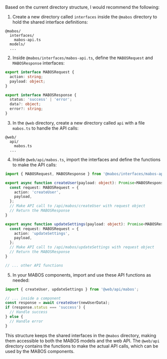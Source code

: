 Based on the current directory structure, I would recommend the following:

1. Create a new directory called `interfaces` inside the `@mabos` directory to hold the shared interface definitions:

```
@mabos/
  interfaces/
    mabos-api.ts
  models/
  ...
```

2. Inside `@mabos/interfaces/mabos-api.ts`, define the `MABOSRequest` and `MABOSResponse` interfaces:

```typescript:@mabos/interfaces/mabos-api.ts
export interface MABOSRequest {
  action: string;
  payload: object;
}

export interface MABOSResponse {
  status: 'success' | 'error';
  data?: object;
  error?: string;
}
```

3. In the `@web` directory, create a new directory called `api` with a file `mabos.ts` to handle the API calls:

```
@web/
  api/
    mabos.ts
  ...
```

4. Inside `@web/api/mabos.ts`, import the interfaces and define the functions to make the API calls:

```typescript:@web/api/mabos.ts
import { MABOSRequest, MABOSResponse } from '@mabos/interfaces/mabos-api';

export async function createUser(payload: object): Promise<MABOSResponse> {
  const request: MABOSRequest = {
    action: 'createUser',
    payload,
  };
  // Make API call to /api/mabos/createUser with request object
  // Return the MABOSResponse
}

export async function updateSettings(payload: object): Promise<MABOSResponse> {
  const request: MABOSRequest = {
    action: 'updateSettings',
    payload,
  };
  // Make API call to /api/mabos/updateSettings with request object
  // Return the MABOSResponse
}

// ... other API functions
```

5. In your MABOS components, import and use these API functions as needed:

```typescript
import { createUser, updateSettings } from '@web/api/mabos';

// ... inside a component
const response = await createUser(newUserData);
if (response.status === 'success') {
  // Handle success
} else {
  // Handle error
}
```

This structure keeps the shared interfaces in the `@mabos` directory, making them accessible to both the MABOS models and the web API. The `@web/api` directory contains the functions to make the actual API calls, which can be used by the MABOS components.